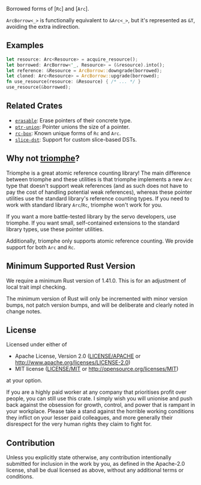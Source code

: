 Borrowed forms of [`Rc`] and [`Arc`].

`ArcBorrow<_>` is functionally equivalent to `&Arc<_>`,
but it's represented as `&T`, avoiding the extra indirection.

## Examples

```rust
let resource: Arc<Resource> = acquire_resource();
let borrowed: ArcBorrow<'_, Resource> = (&resource).into();
let reference: &Resource = ArcBorrow::downgrade(borrowed);
let cloned: Arc<Resource> = ArcBorrow::upgrade(borrowed);
fn use_resource(resource: &Resource) { /* ... */ }
use_resource(&borrowed);
```

## Related Crates

- [`erasable`](https://lib.rs/crates/erasable): Erase pointers of their concrete type.
- [`ptr-union`](https://lib.rs/crates/ptr-union): Pointer unions the size of a pointer.
- [`rc-box`](https://lib.rs/crates/rc-box): Known unique forms of `Rc` and `Arc`.
- [`slice-dst`](https://lib.rs/crates/slice-dst): Support for custom slice-based DSTs.

## Why not [triomphe](https://crates.io/crates/triomphe)?

Triomphe is a great atomic reference counting library!
The main difference between triomphe and these utilities is that
triomphe implements a new `Arc` type that doesn't support weak references
(and as such does not have to pay the cost of handling potential weak references),
whereas these pointer utilities use the standard library's reference counting types.
If you need to work with standard library `Arc`/`Rc`, triomphe won't work for you.

If you want a more battle-tested library by the servo developers, use triomphe.
If you want small, self-contained extensions to the standard library types,
use these pointer utilities.

Additionally, triomphe only supports atomic reference counting.
We provide support for both `Arc` and `Rc`.

## Minimum Supported Rust Version

We require a minimum Rust version of 1.41.0.
This is for an adjustment of local trait impl checking.

The minimum version of Rust will only be incremented with minor version bumps,
not patch version bumps, and will be deliberate and clearly noted in change notes.

## License

Licensed under either of

 * Apache License, Version 2.0
   ([LICENSE/APACHE](../../LICENSE/APACHE) or http://www.apache.org/licenses/LICENSE-2.0)
 * MIT license
   ([LICENSE/MIT](../../LICENSE/MIT) or http://opensource.org/licenses/MIT)

at your option.

If you are a highly paid worker at any company that prioritises profit over
people, you can still use this crate. I simply wish you will unionise and push
back against the obsession for growth, control, and power that is rampant in
your workplace. Please take a stand against the horrible working conditions
they inflict on your lesser paid colleagues, and more generally their
disrespect for the very human rights they claim to fight for.

## Contribution

Unless you explicitly state otherwise, any contribution intentionally submitted
for inclusion in the work by you, as defined in the Apache-2.0 license, shall be
dual licensed as above, without any additional terms or conditions.
